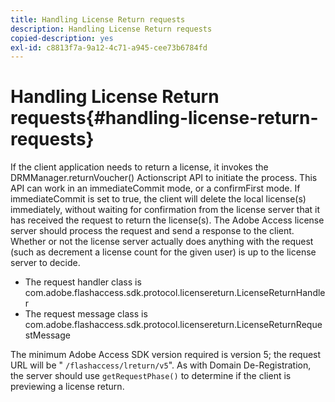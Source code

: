 ```yaml
---
title: Handling License Return requests
description: Handling License Return requests
copied-description: yes
exl-id: c8813f7a-9a12-4c71-a945-cee73b6784fd
---
```

# Handling License Return requests{#handling-license-return-requests}

If the client application needs to return a license, it invokes the DRMManager.returnVoucher() Actionscript API to initiate the process. This API can work in an immediateCommit mode, or a confirmFirst mode. If immediateCommit is set to true, the client will delete the local license(s) immediately, without waiting for confirmation from the license server that it has received the request to return the license(s). The Adobe Access license server should process the request and send a response to the client. Whether or not the license server actually does anything with the request (such as decrement a license count for the given user) is up to the license server to decide.

* The request handler class is com.adobe.flashaccess.sdk.protocol.licensereturn.LicenseReturnHandler 
* The request message class is com.adobe.flashaccess.sdk.protocol.licensereturn.LicenseReturnRequestMessage

The minimum Adobe Access SDK version required is version 5; the request URL will be " `/flashaccess/lreturn/v5`". As with Domain De-Registration, the server should use `getRequestPhase()` to determine if the client is previewing a license return.
